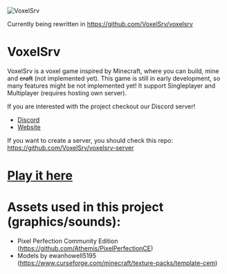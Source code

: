 ![VoxelSrv](https://i.imgur.com/FuXKPpw.png)

Currently being rewritten in https://github.com/VoxelSrv/voxelsrv

# VoxelSrv
VoxelSrv is a voxel game inspired by Minecraft, where you can build, mine and ~~craft~~ (not implemented yet).
This game is still in early development, so many features might be not implemented yet!
It support Singleplayer and Multiplayer (requires hosting own server).

If you are interested with the project checkout our Discord server!

- [Discord](https://discord.gg/K9PdsDh)
- [Website](https://voxelsrv.pb4.eu)

If you want to create a server, you should check this repo: https://github.com/VoxelSrv/voxelsrv-server

# [Play it here](http://voxelsrv-master.pb4.eu)

# Assets used in this project (graphics/sounds):
- Pixel Perfection Community Edition (https://github.com/Athemis/PixelPerfectionCE)
- Models by ewanhowell5195 (https://www.curseforge.com/minecraft/texture-packs/template-cem)
